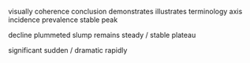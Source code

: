 visually
coherence
conclusion
demonstrates
illustrates
terminology
axis
incidence
prevalence
stable
peak

decline
plummeted
slump
remains steady / stable
plateau

significant
sudden / dramatic
rapidly



